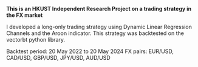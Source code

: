 **This is an HKUST Independent Research Project on a trading strategy in the FX market**



I developed a long-only trading strategy using Dynamic Linear Regression Channels and the Aroon indicator. This strategy was backtested on the vectorbt python library.



Backtest period: 20 May 2022 to 20 May 2024
FX pairs: EUR/USD, CAD/USD, GBP/USD, JPY/USD, AUD/USD

